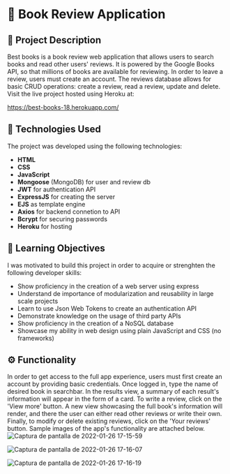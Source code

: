 # 📖 Book Review Application 

## 📃 Project Description
Best books is a book review web application that allows users to search books and read other users' reviews. It is powered by the Google Books API, so that millions of books are available for reviewing. In order to leave a review, users must create an account. The reviews database allows for basic CRUD operations: create a review, read a review, update and delete. Visit the live project hosted using Heroku at:

https://best-books-18.herokuapp.com/

## 🤖 Technologies Used 
The project was developed using the following technologies:

- **HTML**
- **CSS**
- **JavaScript**
- **Mongoose** (MongoDB) for user and review db
- **JWT** for authentication API
- **ExpressJS** for creating the server
- **EJS** as template engine
- **Axios** for backend connetion to API
- **Bcrypt** for securing passwords
- **Heroku** for hosting

## 🎯 Learning Objectives 
I was motivated to build this project in order to acquire or strenghten the following developer skills:

- Show proficiency in the creation of a web server using express
- Understand de importance of modularization and reusability in large scale projects
- Learn to use Json Web Tokens to create an authentication API
- Demonstrate knowledge on the usage of third party APIs
- Show proficiency in the creation of a NoSQL database
- Showcase my ability in web design using plain JavaScript and CSS (no frameworks)

## ⚙️ Functionality
In order to get access to the full app experience, users must first create an account by providing basic credentials. Once logged in, type the name of desired book in searchbar. In the results view, a summary of each result's information will appear in the form of a card. To write a review, click on the 'View more' button. A new view showcasing the full book's information will render, and there the user can either read other reviews or write their own. Finally, to modify or delete existing reviews, click on the 'Your reviews' button. Sample images of the app's functionality are attached below.
![Captura de pantalla de 2022-01-26 17-15-59](https://user-images.githubusercontent.com/75866274/151263233-988dfa86-1227-43ad-bfb1-4b12aa77a5c7.png)


![Captura de pantalla de 2022-01-26 17-16-07](https://user-images.githubusercontent.com/75866274/151263241-10170bcf-4086-4107-9202-24515a253afe.png)


![Captura de pantalla de 2022-01-26 17-16-19](https://user-images.githubusercontent.com/75866274/151263244-3fa61510-bf10-4034-9144-c8d9086f0087.png)

